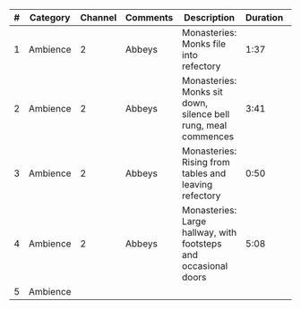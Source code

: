<!DOCTYPE html>
<html>
<head>
<script src="https://ajax.googleapis.com/ajax/libs/jquery/3.4.1/jquery.min.js"></script>
<script src="https://cdn.datatables.net/1.10.19/css/jquery.dataTables.min.css"></script>
<script src="https://cdn.datatables.net/1.10.19/js/jquery.dataTables.min.js"></script>
</head>
<body>

<table id='myTable' class='display'>
						<thead>
							<tr> 	
								<th>#</th> 
								<th>Category</th>
								<th>Channel</th> 
								<th>Comments</th> 
								<th>Description</th> 
								<th>Duration</th> 
								<th>Filename</th> 
								<th>Foldername</th> 
								<th>LibraryCDpublisher</th> 
								<th>LibraryCDtitle</th>
								<th>Marker</th> 
								<th>Size</th> 
								<th>Year</th>
							</tr>
						</thead>
						<td>1</td><td>Ambience</td><td>2</td><td>Abbeys</td><td>Monasteries: Monks file into refectory</td><td>1:37</td><td>Abbeys.BBC.EC7M1a.wav</td><td>Abbeys</td><td>BBC</td><td>EC7M1</td><td>Binaural Stereo</td><td>17346680</td><td>1984</td></tr><td>2</td><td>Ambience</td><td>2</td><td>Abbeys</td><td>Monasteries: Monks sit down, silence bell rung, meal commences</td><td>3:41</td><td>Abbeys.BBC.EC7M1b.wav</td><td>Abbeys</td><td>BBC</td><td>EC7M1</td><td>Binaural Stereo</td><td>39151520</td><td>1984</td></tr><td>3</td><td>Ambience</td><td>2</td><td>Abbeys</td><td>Monasteries: Rising from tables and leaving refectory</td><td>0:50</td><td>Abbeys.BBC.EC7M1c.wav</td><td>Abbeys</td><td>BBC</td><td>EC7M1</td><td>Binaural Stereo</td><td>8933664</td><td>1984</td></tr><td>4</td><td>Ambience</td><td>2</td><td>Abbeys</td><td>Monasteries: Large hallway, with footsteps and occasional doors</td><td>5:08</td><td>Abbeys.BBC.EC7M1d.wav</td><td>Abbeys</td><td>BBC</td><td>EC7M1</td><td>Stereo</td><td>54516848</td><td>1984</td></tr><td>5</td><td>Ambience</td>



<script>
	$(document).ready( function () {
    $('#myTable').DataTable();} );
</script>

</body>
